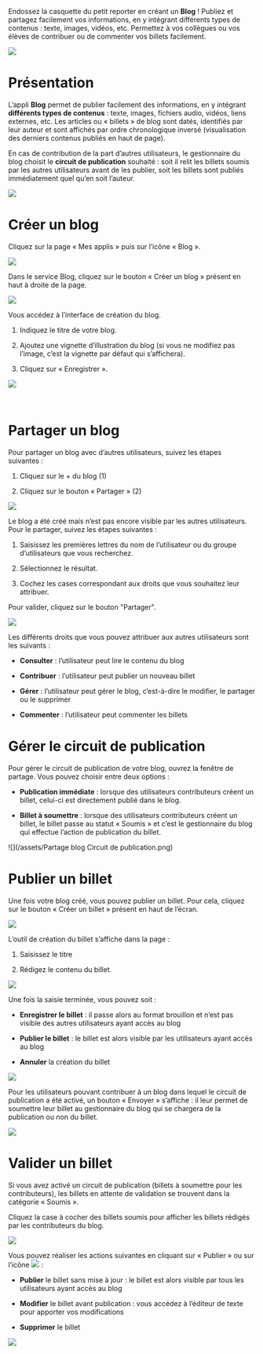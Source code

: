Endossez la casquette du petit reporter en créant un **Blog** ! Publiez et partagez facilement vos informations, en y intégrant différents types de contenus : texte, images, vidéos, etc. Permettez à vos collègues ou vos élèves de contribuer ou de commenter vos billets facilement.

![](../../wp-content/uploads/2015/03/CC-BY-NC-SA-3.0-FR-300x105.png)

Présentation
============

L’appli **Blog** permet de publier facilement des informations, en y intégrant **différents types de contenus** : texte, images, fichiers audio, vidéos, liens externes, etc. Les articles ou « billets » de blog sont datés, identifiés par leur auteur et sont affichés par ordre chronologique inversé (visualisation des derniers contenus publiés en haut de page).

En cas de contribution de la part d’autres utilisateurs, le gestionnaire du blog choisit le **circuit de publication** souhaité : soit il relit les billets soumis par les autres utilisateurs avant de les publier, soit les billets sont publiés immédiatement quel qu’en soit l’auteur.

![](../../wp-content/uploads/2016/07/blog_1-1024x478.png)

Créer un blog
=============

Cliquez sur la page « Mes applis » puis sur l’icône « Blog ».

![](../../wp-content/uploads/2016/04/BLOG2-1024x231.png)

Dans le service Blog, cliquez sur le bouton « Créer un blog » présent en haut à droite de la page.

![](../../wp-content/uploads/2016/07/Blog_2_11-1024x545.png)

Vous accédez à l’interface de création du blog.

1.  Indiquez le titre de votre blog.

2.  Ajoutez une vignette d’illustration du blog (si vous ne modifiez pas l’image, c’est la vignette par défaut qui s’affichera).

3.  Cliquez sur « Enregistrer ».

![](../../wp-content/uploads/2016/04/BLOG4-1024x240.png)

 

Partager un blog
================

Pour partager un blog avec d’autres utilisateurs, suivez les étapes suivantes :

1.  Cliquez sur le + du blog (1)

2.  Cliquez sur le bouton « Partager » (2)

![](../../wp-content/uploads/2016/07/Blog_3_1-1024x633.png)

Le blog a été créé mais n’est pas encore visible par les autres utilisateurs. Pour le partager, suivez les étapes suivantes :

1.  Saisissez les premières lettres du nom de l’utilisateur ou du groupe d’utilisateurs que vous recherchez.

2.  Sélectionnez le résultat.

3.  Cochez les cases correspondant aux droits que vous souhaitez leur attribuer.

Pour valider, cliquez sur le bouton "Partager".

![](/assets/Blog.png[)

Les différents droits que vous pouvez attribuer aux autres utilisateurs sont les suivants :

-   **Consulter** : l’utilisateur peut lire le contenu du blog

-   **Contribuer** : l’utilisateur peut publier un nouveau billet

-   **Gérer** : l’utilisateur peut gérer le blog, c’est-à-dire le modifier, le partager ou le supprimer

-   **Commenter** : l’utilisateur peut commenter les billets

Gérer le circuit de publication
===============================

Pour gérer le circuit de publication de votre blog, ouvrez la fenêtre de partage. Vous pouvez choisir entre deux options :

-   **Publication immédiate** : lorsque des utilisateurs contributeurs créent un billet, celui-ci est directement publié dans le blog.

-   **Billet à soumettre** : lorsque des utilisateurs contributeurs créent un billet, le billet passe au statut « Soumis » et c’est le gestionnaire du blog qui effectue l’action de publication du billet.

![](/assets/Partage blog Circuit de publication.png)

Publier un billet
=================

Une fois votre blog créé, vous pouvez publier un billet. Pour cela, cliquez sur le bouton « Créer un billet » présent en haut de l’écran.

![](../../wp-content/uploads/2016/07/Blog_4-1024x159.png)

L’outil de création du billet s’affiche dans la page :

1.  Saisissez le titre

2.  Rédigez le contenu du billet.

![](../../wp-content/uploads/2016/04/BLOG9-1024x578.png)

Une fois la saisie terminée, vous pouvez soit :

-   **Enregistrer le billet** : il passe alors au format brouillon et n’est pas visible des autres utilisateurs ayant accès au blog

-   **Publier le billet** : le billet est alors visible par les utilisateurs ayant accès au blog

-   **Annuler** la création du billet

![](../../wp-content/uploads/2016/04/Image33-1024x572.png)

Pour les utilisateurs pouvant contribuer à un blog dans lequel le circuit de publication a été activé, un bouton « Envoyer » s’affiche : il leur permet de soumettre leur billet au gestionnaire du blog qui se chargera de la publication ou non du billet.  

![](../../wp-content/uploads/2016/04/Capture-1024x643.png)

Valider un billet
=================

Si vous avez activé un circuit de publication (billets à soumettre pour les contributeurs), les billets en attente de validation se trouvent dans la catégorie « Soumis ».

Cliquez la case à cocher des billets soumis pour afficher les billets rédigés par les contributeurs du blog.

![](../../wp-content/uploads/2016/07/Blog_51.png)

Vous pouvez réaliser les actions suivantes en cliquant sur « Publier » ou sur l’icône ![](../../wp-content/uploads/2016/07/unnamed-file.png) :

-   **Publier** le billet sans mise à jour : le billet est alors visible par tous les utilisateurs ayant accès au blog

-   **Modifier** le billet avant publication : vous accédez à l’éditeur de texte pour apporter vos modifications

-   **Supprimer** le billet

![](../../wp-content/uploads/2016/07/blog_2-1024x363.png)
